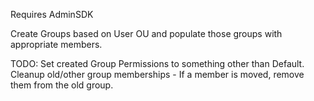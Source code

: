 Requires AdminSDK

Create Groups based on User OU and populate those groups with appropriate members.

TODO:
Set created Group Permissions to something other than Default.
Cleanup old/other group memberships - If a member is moved, remove them from the old group.
